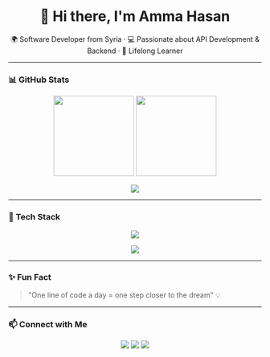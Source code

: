 <h1 align="center">👋 Hi there, I'm Amma Hasan</h1>

<p align="center">
  🌍 Software Developer from Syria · 💻 Passionate about API Development & Backend · 🚀 Lifelong Learner
</p>

---

### 📊 GitHub Stats
<p align="center">
  <img src="https://github-readme-stats.vercel.app/api?username=ammar23hasan&show_icons=true&theme=radical" height="160"/>
  <img src="https://github-readme-streak-stats.herokuapp.com/?user=ammar23hasan&theme=radical" height="160"/>
</p>

<p align="center">
  <img src="https://github-readme-stats.vercel.app/api/top-langs/?username=ammar23hasan&layout=compact&theme=radical"/>
</p>

---

### 🚀 Tech Stack
<p align="center">
  <!-- Web & Tools -->
  <img src="https://skillicons.dev/icons?i=html,css,js,react,nodejs,mysql,spring,git,github,vscode" />
</p>
<p align="center">
  <!-- Programming Languages -->
  <img src="https://skillicons.dev/icons?i=java,figma,flutter,dart,postman,cs,python,ae,ai,ps" />
</p>

---

### ✨ Fun Fact
> "One line of code a day = one step closer to the dream" 💡

---

### 📫 Connect with Me
<p align="center">
  <a href="https://github.com/ammar23hasan"><img src="https://skillicons.dev/icons?i=github" /></a>
  <a href="https://www.linkedin.com/in/ammar-hasan-240763286"><img src="https://skillicons.dev/icons?i=linkedin" /></a>
    <a href="https://www.instagram.com/ammar_alhasan2/"><img src="https://skillicons.dev/icons?i=instagram" /></a>

</p>
